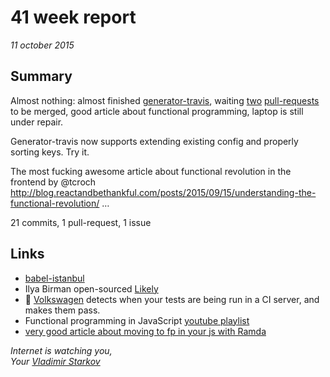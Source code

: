 # 41 week report

_11 october 2015_

## Summary

Almost nothing: almost finished [generator-travis](https://github.com/iamstarkov/generator-travis), waiting [two](https://github.com/yeoman/generator-node/pull/176) [pull-requests](https://github.com/desmondmorris/node-twitter/pull/107) to be merged, good article about functional programming, laptop is still under repair.

Generator-travis now supports extending existing config and properly sorting keys. Try it.

The most fucking awesome article about functional revolution in the frontend by @tcroch http://blog.reactandbethankful.com/posts/2015/09/15/understanding-the-functional-revolution/ … 

21 commits, 1 pull-request, 1 issue

## Links

* [babel-istanbul](https://github.com/ambitioninc/babel-istanbul)
* Ilya Birman open-sourced [Likely](https://github.com/ilyabirman/Likely)
* :see_no_evil: [Volkswagen](https://github.com/auchenberg/volkswagen) detects when your tests are being run in a CI server, and makes them pass.
* Functional programming in JavaScript [youtube playlist](https://www.youtube.com/playlist?list=PL0zVEGEvSaeEd9hlmCXrk5yUyqUag-n84) 
* [very good article about moving to fp in your js with Ramda](http://rebootjeff.github.io/blog/2015/06/14/refactoring-towards-functional-programming-in-javascript/)


_Internet is watching you,  
Your [Vladimir Starkov](https://iamstarkov.com/)_
